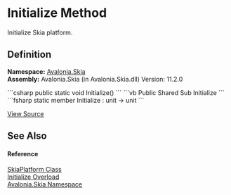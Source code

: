 # Initialize Method


Initialize Skia platform.



## Definition
**Namespace:** <a href="N_Avalonia_Skia">Avalonia.Skia</a>  
**Assembly:** Avalonia.Skia (in Avalonia.Skia.dll) Version: 11.2.0

<Tabs groupId="api-code-preview">
<TabItem value="csharp" label="C#">
```csharp
public static void Initialize()
```
</TabItem>
<TabItem value="vb" label="VB">
```vb
Public Shared Sub Initialize
```
</TabItem>
<TabItem value="fsharp" label="F#">
```fsharp
static member Initialize : unit -> unit 
```
</TabItem>
</Tabs>



<a href="https://github.com/AvaloniaUI/Avalonia/tree/master/src/Skia/Avalonia.Skia/SkiaPlatform.cs#L14" title="View the source code">View Source</a>



## See Also


#### Reference
<a href="T_Avalonia_Skia_SkiaPlatform">SkiaPlatform Class</a>  
<a href="Overload_Avalonia_Skia_SkiaPlatform_Initialize">Initialize Overload</a>  
<a href="N_Avalonia_Skia">Avalonia.Skia Namespace</a>  
